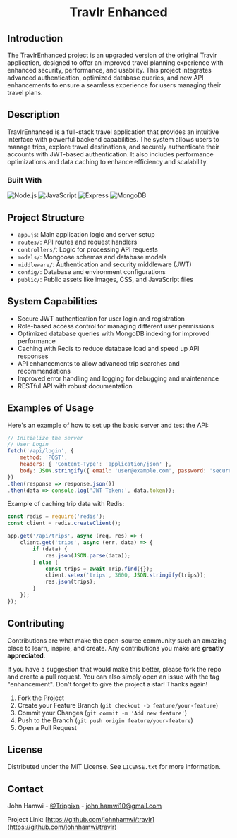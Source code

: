 <!-- HEADER: Title of the project -->
<h1 align="center">Travlr Enhanced</h1>

<!-- INTRODUCTION: Brief introduction about the project, its inspiration, and purpose -->
## Introduction
The TravlrEnhanced project is an upgraded version of the original Travlr application, designed to offer an improved travel planning experience with enhanced security, performance, and usability. This project integrates advanced authentication, optimized database queries, and new API enhancements to ensure a seamless experience for users managing their travel plans.

<!-- DESCRIPTION: Detailed description of the project, its features, and functionalities -->
## Description
TravlrEnhanced is a full-stack travel application that provides an intuitive interface with powerful backend capabilities. The system allows users to manage trips, explore travel destinations, and securely authenticate their accounts with JWT-based authentication. It also includes performance optimizations and data caching to enhance efficiency and scalability.

<!-- BUILT WITH: Technologies and tools used in the project -->
### Built With
![Node.js](https://img.shields.io/badge/Node.js-339933.svg?style=for-the-badge&logo=node.js&logoColor=white)
![JavaScript](https://img.shields.io/badge/JavaScript-FFD700.svg?style=for-the-badge&logo=javascript&logoColor=black)
![Express](https://img.shields.io/badge/Express-000000.svg?style=for-the-badge&logo=express&logoColor=white)
![MongoDB](https://img.shields.io/badge/MongoDB-47A248.svg?style=for-the-badge&logo=mongodb&logoColor=white)

<!-- PROJECT STRUCTURE: Overview of the project's structure and main components -->
## Project Structure
- `app.js`: Main application logic and server setup
- `routes/`: API routes and request handlers
- `controllers/`: Logic for processing API requests
- `models/`: Mongoose schemas and database models
- `middleware/`: Authentication and security middleware (JWT)
- `config/`: Database and environment configurations
- `public/`: Public assets like images, CSS, and JavaScript files

<!-- SYSTEM CAPABILITIES: A list of features and capabilities of the project -->
## System Capabilities
- Secure JWT authentication for user login and registration
- Role-based access control for managing different user permissions
- Optimized database queries with MongoDB indexing for improved performance
- Caching with Redis to reduce database load and speed up API responses
- API enhancements to allow advanced trip searches and recommendations
- Improved error handling and logging for debugging and maintenance
- RESTful API with robust documentation
  
<!-- EXAMPLES OF USAGE: Examples showing how to use the project -->
## Examples of Usage
Here's an example of how to set up the basic server and test the API:

```javascript
// Initialize the server
// User Login
fetch('/api/login', {
    method: 'POST',
    headers: { 'Content-Type': 'application/json' },
    body: JSON.stringify({ email: 'user@example.com', password: 'securepassword' })
})
.then(response => response.json())
.then(data => console.log('JWT Token:', data.token));
```

Example of caching trip data with Redis:
```javascript
const redis = require('redis');
const client = redis.createClient();

app.get('/api/trips', async (req, res) => {
    client.get('trips', async (err, data) => {
        if (data) {
            res.json(JSON.parse(data));
        } else {
            const trips = await Trip.find({});
            client.setex('trips', 3600, JSON.stringify(trips));
            res.json(trips);
        }
    });
});
```

<!-- CONTRIBUTING: Guidelines for contributing to the project -->
## Contributing
Contributions are what make the open-source community such an amazing place to learn, inspire, and create. Any contributions you make are **greatly appreciated**.

If you have a suggestion that would make this better, please fork the repo and create a pull request. You can also simply open an issue with the tag "enhancement".
Don't forget to give the project a star! Thanks again!

1. Fork the Project
2. Create your Feature Branch (`git checkout -b feature/your-feature`)
3. Commit your Changes (`git commit -m 'Add new feature'`)
4. Push to the Branch (`git push origin feature/your-feature`)
5. Open a Pull Request


<!-- LICENSE: Information about the project's license -->
## License
Distributed under the MIT License. See `LICENSE.txt` for more information.

<!-- CONTACT: Contact information for the project maintainer -->
## Contact
John Hamwi - [@Trippixn](https://twitter.com/trippixn) - john.hamwi10@gmail.com

Project Link: [https://github.com/johnhamwi/travlr](https://github.com/johnhamwi/travlr)
